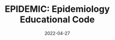 ---
title: "EPIDEMIC: Epidemiology Educational Code"
logo: "EPIDEMIC.png"
description: "An easy-to-run educational Matlab toolkit for epidemiological analysis, which offers functionalities for modeling an epidemic, monitoring its progress and forecasting the underling numbers of interest. This code is, first of all, an educational tool for researchers and students who are interested in computational epidemiology. The programs and tutorials are designed to offer good introductory material for beginners in the field. But they can also be used to analyze epidemic data, as well as in the construction of some simplistic epidemic models."
date: 2022-04-27
website: "http://epidemiccode.org"
github: "https://github.com/americocunhajr/EPIDEMIC"
docs: "https://github.com/americocunhajr/EPIDEMIC/blob/master/Docs/EPIDEMIC_Tutorial_EN.pdf"
download: "https://github.com/americocunhajr/EPIDEMIC/zipball/master"
layout: none
collection: software
---